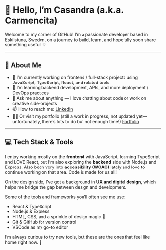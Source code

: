 # 👋 Hello, I’m Casandra (a.k.a. Carmencita)

Welcome to my corner of GitHub! I’m a passionate developer based in Eskilstuna, Sweden, on a journey to build, learn, and hopefully soon share something useful. 💡

---

## 🧰 About Me

- 🔭 I’m currently working on frontend / full-stack projects using JavaScript, TypeScript, React, and related tools  
- 🌱 I’m learning backend development, APIs, and more deployment / DevOps practices  
- 💬 Ask me about anything — I love chatting about code or work on creative side-projects  
- 📫 How to reach me: [LinkedIn](https://www.linkedin.com/in/casandra-gustafsson/)
- 👸🏽 Or visit my portfolio (still a work in progress, not updated yet—unfortunately, there’s lots to do but not enough time!) [Portfolio]([https://www.linkedin.com/in/casandra-gustafsson/](https://holacarmensita.com/hola))

---

## 💻 Tech Stack & Tools

I enjoy working mostly on the **frontend** with JavaScript, learning TypeScript and LOVE React, but I’m also exploring the **backend** side with Node.js and Express. Also been very into **accessibility (WCAG)** lately and love to continue working on that area. Code is made for us all! 

On the design side, I’ve got a background in **UX and digital design**, which helps me bridge the gap between design and development.  

Some of the tools and frameworks you’ll often see me use:  
- React & TypeScript  
- Node.js & Express  
- HTML, CSS, and a sprinkle of design magic 🎨  
- Git & GitHub for version control  
- VSCode as my go-to editor  

I’m always curious to try new tools, but these are the ones that feel like home right now. 🚀


